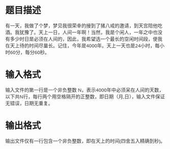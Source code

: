 # 

 
 # 题目描述 
<p><span style="color: rgb(51, 51, 51); font-family: &quot;Segoe UI&quot;, &quot;Lucida Grande&quot;, Helvetica, Arial, &quot;Microsoft YaHei&quot;, FreeSans, Arimo, &quot;Droid Sans&quot;, &quot;wenquanyi micro hei&quot;, &quot;Hiragino Sans GB&quot;, &quot;Hiragino Sans GB W3&quot;, FontAwesome, sans-serif; font-size: 15px; background-color: rgba(255, 255, 255, 0.8);">有一天，我做了个梦，梦见我很荣幸的接到了猪八戒的邀请，到天宫陪他吃酒。我犹豫了。天上一日，人间一年啊！当然，我是个闲人，一年之中也没有多少时日是必须在人间的，因此，我希望选一个最长的空闲时间段，使我在天上待的时间尽量长。记住，今年是4000年。天上一天也是24小时，每小时60分，每分60秒。</span></p> 

 
 # 输入格式 
<p><span style="color: rgb(51, 51, 51); font-family: &quot;Segoe UI&quot;, &quot;Lucida Grande&quot;, Helvetica, Arial, &quot;Microsoft YaHei&quot;, FreeSans, Arimo, &quot;Droid Sans&quot;, &quot;wenquanyi micro hei&quot;, &quot;Hiragino Sans GB&quot;, &quot;Hiragino Sans GB W3&quot;, FontAwesome, sans-serif; font-size: 15px; background-color: rgba(255, 255, 255, 0.8);">输入文件的第一行是一个非负整数&nbsp;N，表示4000年中必须呆在人间的天数，以下共N行，每行两个用空格隔开的正整数，即日期（月,日），输入文件保证无错误，日期无重复。</span></p> 

 
 # 输出格式 
<p><span style="color: rgb(51, 51, 51); font-family: &quot;Segoe UI&quot;, &quot;Lucida Grande&quot;, Helvetica, Arial, &quot;Microsoft YaHei&quot;, FreeSans, Arimo, &quot;Droid Sans&quot;, &quot;wenquanyi micro hei&quot;, &quot;Hiragino Sans GB&quot;, &quot;Hiragino Sans GB W3&quot;, FontAwesome, sans-serif; font-size: 15px; background-color: rgba(255, 255, 255, 0.8);">输出文件仅有一行包含一个非负整数，即在天上的时间(四舍五入精确到秒)。</span></p> 
